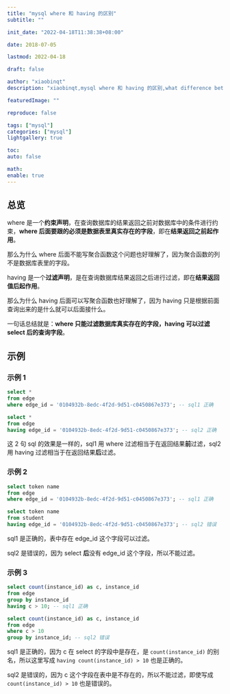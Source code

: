 ```yaml
---
title: "mysql where 和 having 的区别"
subtitle: ""

init_date: "2022-04-18T11:38:38+08:00"

date: 2018-07-05

lastmod: 2022-04-18

draft: false

author: "xiaobinqt"
description: "xiaobinqt,mysql where 和 having 的区别,what difference between where and having"

featuredImage: ""

reproduce: false

tags: ["mysql"]
categories: ["mysql"]
lightgallery: true

toc:
auto: false

math:
enable: true
---
```


<!-- author： xiaobinqt -->
<!-- email： xiaobinqt@163.com -->
<!-- https://xiaobinqt.github.io -->
<!-- https://www.xiaobinqt.cn -->

## 总览

where 是一个**约束声明**，在查询数据库的结果返回之前对数据库中的条件进行约束，**where 后面要跟的必须是数据表里真实存在的字段**，即在**结果返回之前起作用**。

那么为什么 where 后面不能写聚合函数这个问题也好理解了，因为聚合函数的列不是数据库表里的字段。

having 是一个**过滤声明**，是在查询数据库结果返回之后进行过滤，即在**结果返回值后起作用**。

那么为什么 having 后面可以写聚合函数也好理解了，因为 having 只是根据前面查询出来的是什么就可以后面接什么。

一句话总结就是：**where 只能过滤数据库真实存在的字段，having 可以过滤 select 后的查询字段**。

## 示例

### 示例 1

```sql
select *
from edge
where edge_id = '0104932b-8edc-4f2d-9d51-c0450867e373'; -- sql1 正确

select *
from edge
having edge_id = '0104932b-8edc-4f2d-9d51-c0450867e373'; -- sql2 正确
```

这 2 句 sql 的效果是一样的，sql1 用 where 过滤相当于在返回结果**前**过滤，sql2 用 having 过滤相当于在返回结果**后**过滤。

### 示例 2

```sql
select token name
from edge
where edge_id = '0104932b-8edc-4f2d-9d51-c0450867e373'; -- sql1 正确

select token name
from student
having edge_id = '0104932b-8edc-4f2d-9d51-c0450867e373'; -- sql2 错误
```

sql1 是正确的，表中存在 edge_id 这个字段可以过滤。

sql2 是错误的，因为 select **后**没有 edge_id 这个字段，所以不能过滤。

### 示例 3

```sql
select count(instance_id) as c, instance_id
from edge
group by instance_id
having c > 10; -- sql1 正确

select count(instance_id) as c, instance_id
from edge
where c > 10
group by instance_id; -- sql2 错误
```

sql1 是正确的，因为 c 在 select 的字段中是存在，是 `count(instance_id)` 的别名，所以这里写成 `having count(instance_id) > 10` 也是正确的。

sql2 是错误的，因为 c 这个字段在表中是不存在的，所以不能过滤，即使写成 `count(instance_id) > 10` 也是错误的。










